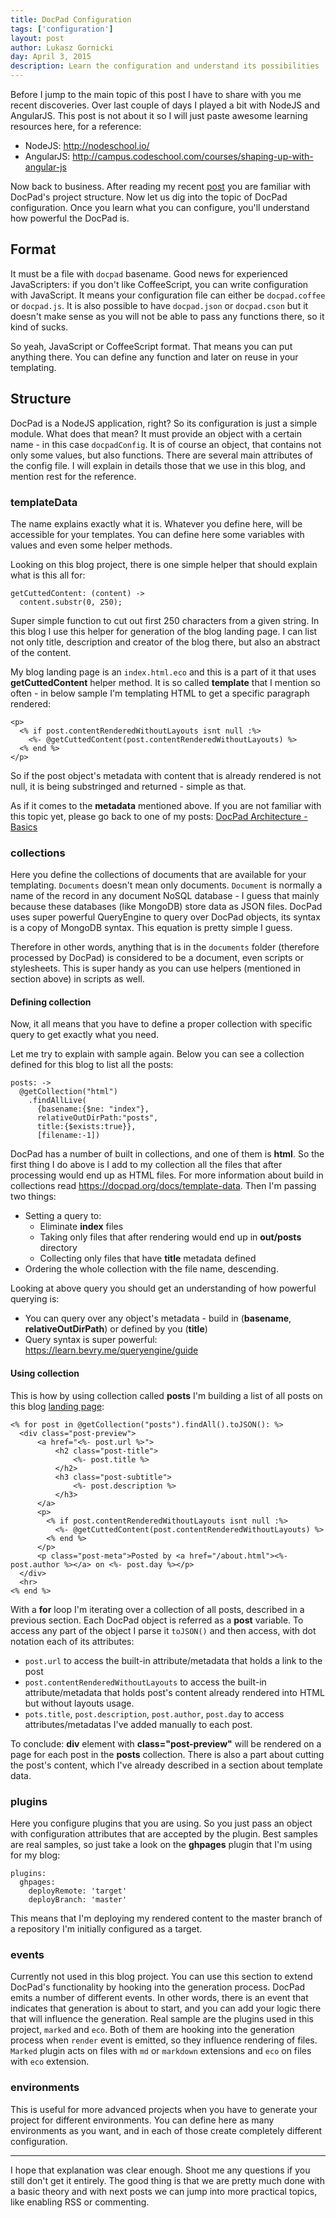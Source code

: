 ```yaml
---
title: DocPad Configuration
tags: ['configuration']
layout: post
author: Lukasz Gornicki
day: April 3, 2015
description: Learn the configuration and understand its possibilities
---
```


Before I jump to the main topic of this post I have to share with you me recent discoveries. Over last couple of days I played a bit with NodeJS and AngularJS. This post is not about it so I will just paste awesome learning resources here, for a reference:
* NodeJS: http://nodeschool.io/
* AngularJS: http://campus.codeschool.com/courses/shaping-up-with-angular-js

Now back to business. After reading my recent [post](2015-02-21.html) you are familiar with DocPad's project structure. Now let us dig into the topic of DocPad configuration. Once you learn what you can configure, you'll understand how powerful the DocPad is.


## Format

It must be a file with `docpad` basename. Good news for experienced JavaScripters: if you don't like CoffeeScript, you can write configuration with JavaScript. It means your configuration file can either be `docpad.coffee` or `docpad.js`. It is also possible to have `docpad.json` or `docpad.cson` but it doesn't make sense as you will not be able to pass any functions there, so it kind of sucks.

So yeah, JavaScript or CoffeeScript format. That means you can put anything there. You can define any function  and later on reuse in your templating.

## Structure

DocPad is a NodeJS application, right? So its configuration is just a simple module. What does that mean? It must provide an object with a certain name - in this case `docpadConfig`. It is of course an object, that contains not only some values, but also functions.
There are several main attributes of the config file. I will explain in details those that we use in this blog, and mention rest for the reference.

### templateData

The name explains exactly what it is. Whatever you define here, will be accessible for your templates. You can define here some variables with values and even some helper methods.

Looking on this blog project, there is one simple helper that should explain what is this all for:

```
getCuttedContent: (content) ->
  content.substr(0, 250);
```

Super simple function to cut out first 250 characters from a given string. In this blog I use this helper for generation of the blog landing page. I can list not only title, description and creator of the blog there, but also an abstract of the content.

My blog landing page is an `index.html.eco` and this is a part of it that uses **getCuttedContent** helper method. It is so called **template** that I mention so often - in below sample I'm templating HTML to get a specific paragraph rendered:

```
<p>
  <% if post.contentRenderedWithoutLayouts isnt null :%>
    <%- @getCuttedContent(post.contentRenderedWithoutLayouts) %>
  <% end %>
</p>
```

So if the post object's metadata with content that is already rendered is not null, it is being substringed and returned - simple as that.

As if it comes to the **metadata** mentioned above. If you are not familiar with this topic yet, please go back to one of my posts: [DocPad Architecture - Basics](/posts/2015-02-21.html#document-s-metadata)

### collections

Here you define the collections of documents that are available for your templating. `Documents` doesn't mean only documents. `Document` is normally a name of the record in any document NoSQL database - I guess that mainly because these databases (like MongoDB) store data as JSON files. DocPad uses super powerful QueryEngine to query over DocPad objects, its syntax is a copy of MongoDB syntax. This equation is pretty simple I guess.

Therefore in other words, anything that is in the `documents` folder (therefore processed by DocPad) is considered to be a document, even scripts or stylesheets. This is super handy as you can use helpers (mentioned in section above) in scripts as well.

#### Defining collection

Now, it all means that you have to define a proper collection with specific query to get exactly what you need.

Let me try to explain with sample again. Below you can see a collection defined for this blog to list all the posts:

```
posts: ->
  @getCollection("html")
    .findAllLive(
      {basename:{$ne: "index"},
      relativeOutDirPath:"posts",
      title:{$exists:true}},
      [filename:-1])
```

DocPad has a number of built in collections, and one of them is **html**. So the first thing I do above is I add to my collection all the files that after processing would end up as HTML files. For more information about build in collections read https://docpad.org/docs/template-data. Then I'm passing two things:

* Setting a query to:
  * Eliminate **index** files
  * Taking only files that after rendering would end up in **out/posts** directory
  * Collecting only files that have **title** metadata defined
* Ordering the whole collection with the file name, descending.

Looking at above query you should get an understanding of how powerful querying is:

* You can query over any object's metadata - build in (**basename**, **relativeOutDirPath**) or defined by you (**title**)
* Query syntax is super powerful: https://learn.bevry.me/queryengine/guide

<p></p>

#### Using collection

This is how by using collection called **posts** I'm building a list of all posts on this blog [landing page](/index.html):

```
<% for post in @getCollection("posts").findAll().toJSON(): %>
  <div class="post-preview">
      <a href="<%- post.url %>">
          <h2 class="post-title">
              <%- post.title %>
          </h2>
          <h3 class="post-subtitle">
              <%- post.description %>
          </h3>
      </a>
      <p>
        <% if post.contentRenderedWithoutLayouts isnt null :%>
          <%- @getCuttedContent(post.contentRenderedWithoutLayouts) %>
        <% end %>
      </p>
      <p class="post-meta">Posted by <a href="/about.html"><%- post.author %></a> on <%- post.day %></p>
  </div>
  <hr>
<% end %>
```

With a **for** loop I'm iterating over a collection of all posts, described in a previous section. Each DocPad object is referred as a **post** variable. To access any part of the object I parse it `toJSON()` and then access, with dot notation each of its attributes:
* `post.url` to access the built-in attribute/metadata that holds a link to the post
* `post.contentRenderedWithoutLayouts` to access the built-in attribute/metadata that holds post's content already rendered into HTML but without layouts usage.
* `pots.title`, `post.description`, `post.author`, `post.day` to access attributes/metadatas I've added manually to each post.

To conclude: **div** element with **class="post-preview"** will be rendered on a page for each post in the **posts** collection. There is also a part about cutting the post's content, which I've already described in a section about template data.

### plugins

Here you configure plugins that you are using. So you just pass an object with configuration attributes that are accepted by the plugin. Best samples are real samples, so just take a look on the **ghpages** plugin that I'm using for my blog:

```
plugins:
  ghpages:
    deployRemote: 'target'
    deployBranch: 'master'
```

This means that I'm deploying my rendered content to the master branch of a repository I'm initially configured as a target.

### events

Currently not used in this blog project. You can use this section to extend DocPad's functionality by hooking into the generation process. DocPad emits a number of different events. In other words, there is an event that indicates that generation is about to start, and you can add your logic there that will influence the generation. Real sample are the plugins used in this project, `marked` and `eco`. Both of them are hooking into the generation process when `render` event is emitted, so they influence rendering of files. `Marked` plugin acts on files with `md` or `markdown` extensions and `eco` on files with `eco` extension.

### environments

This is useful for more advanced projects when you have to generate your project for different environments. You can define here as many environments as you want, and in each of those create completely different configuration.

<hr>
I hope that explanation was clear enough. Shoot me any questions if you still don't get it entirely. The good thing is that we are pretty much done with a basic theory and with next posts we can jump into more practical topics, like enabling RSS or commenting.
